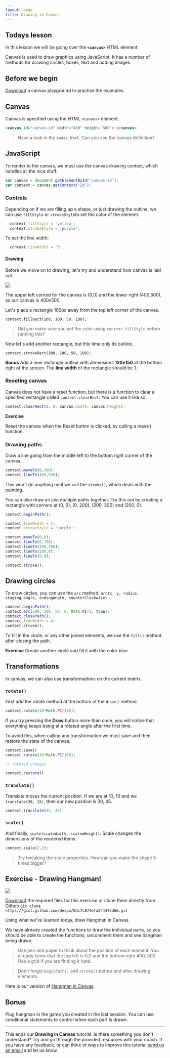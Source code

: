 ```yaml
---
layout: page
title: Drawing in Canvas
---
```


## Todays lesson

In this lesson we will be going over the **`<canvas>`** HTML element.

Canvas is used to draw graphics using JavaScript. It has a number of methods for drawing circles, boxes, text and adding images.

## Before we begin

[Download](https://gist.github.com/despo/e4770ca5afeaf70c23bc/download) a canvas playground to practise the examples.

## Canvas

Canvas is specified using the HTML `<canvas>` element.

```html
<canvas id="canvas-id" width="400" height="500"> </canvas>
```

> Have a look in the `index.html`. Can you see the canvas definition?

## JavaScript

To render to the canvas, we must use the canvas drawing context, which handles all the nice stuff.

```js
var canvas = document.getElementById('canvas-id');
var context = canvas.getContext('2d');
```

### Controls

Depending on if we are filling up a shape, or just drawing the outline, we can use `fillStyle` or `strokeStyle`to set the color of the element.

```js
  context.fillStyle = 'yellow';
  context.strokeStyle = 'purple';
```

To set the line width:

```js
  context.lineWidth = '3';
```

#### Drawing

Before we move on to drawing, let's try and understand how canvas is laid out.

![](assets/images/canvas.png)

The upper left corned for the canvas is (0,0) and the lower right (400,500), as our canvas is 400x500.

Let's place a rectangle 100px away from the top left corner of the canvas.

```
context.fillRect(100, 100, 50, 100);
```
> Did you make sure you set the color using `context.fillStyle` before running this?

Now let's add another rectangle, but this time only its outline.

```
context.strokeRect(300, 100, 50, 100);
```

**Bonus** Add a new rectangle outline with dimensions **120x150** at the bottom right of the screen. The **line width** of the rectangle should be 1.

### Reseting canvas

Canvas does not have a reset function, but there is a function to clear a specified rectangle called `context.clearRect`. You can use it like so:

```javascript
context.clearRect(0, 0, canvas.width, canvas.height);
```

**Exercise**

Reset the canvas when the Reset button is clicked, by calling a reset() function.

### Drawing paths

Draw a line going from the middle left to the bottom right corner of the canvas.

```javascript
context.moveTo(0,300);
context.lineTo(400,500);
```

This won't do anything until we call the `stroke()`, which deals with the painting.

You can also draw an join multiple paths together. Try this out by creating a rectangle with corners at (0, 0), (0, 200), (200, 300) and (200, 0).

```javascript
context.beginPath();

context.lineWidth = 1;
context.strokeStyle = 'purple';

context.moveTo(0,0);
context.lineTo(0,200);
context.lineTo(200,200);
context.lineTo(200,0);
context.lineTo(0,0);

context.stroke();
```

## Drawing circles

To draw circles, you can use the `arc` method. `arc(x, y, radius, staging_angle, endingAngle, counterClockwise)`

```javascript
context.beginPath();
context.arc(200, 100, 50, 0, Math.PI*2, true);
context.closePath();
context.lineWidth = 4;
context.stroke();
```

To fill in the circle, or any other joined elements, we use the `fill()` method after closing the path.

**Exercise** Create another circle and fill it with the color blue.

## Transformations

In canvas, we can also use transformations on the current matrix.

### `rotate()`

First add the rotate method at the bottom of the `draw()` method.

```javascript
context.rotate(10*Math.PI/180);
```
If you try pressing the **Draw** button more than once, you will notice that everything keeps being at a rotated angle after the first time.

To avoid this, when calling any transformation we must save and then restore the state of the canvas.

```javascript
context.save()
context.rotate(10*Math.PI/180);

// rotated changes

context.restore()
```

### `translate()`

Translate moves the current position. If we are at 10, 10 and we `translate(20, 15)`, then our new position is 30, 45.

```javascript
context.translate(45, 45);
```

### `scale()`

And finally, `scale(scaleWidth, scalewHeight)`. Scale changes the dimensions of the rendered items.


```javascript
context.scale(2,2);
```

> Try tweaking the scale properties. How can you make the shape 5 times bigger?

## Exercise - Drawing Hangman!

![](assets/images/canvas-hangman.png)

[Download](https://gist.github.com/despo/0dc7c874efa544475d66/download) the required files for this exercise or clone them directly from Github `git clone https://gist.github.com/despo/0dc7c874efa544475d66.git`

Using what we've learned today, draw Hangman in Canvas.

We have already created the functions to draw the individual parts, so you should be able to create the functions, uncomment them and see hangman being drawn.

> Use pen and paper to think about the position of each element. You already know that the top left is 0,0 and the bottom right 400, 500. Use a grid if you are finding it hard.


> Don't forget `beginPath()` and `stroke()` before and after drawing elements.

Here is our version of [Hangman in Canvas](../../examples/hangman-canvas/index.html).

## Bonus

Plug hangman in the game you created in the last session. You can use conditional statements to control when each part is drawn.


---
This ends our **Drawing in Canvas** tutorial. Is there something you don't understand? Try and go through the provided resources with your coach. If you have any feedback, or can think of ways to improve this tutorial [send us an email](mailto:feedback@codebar.io) and let us know.
